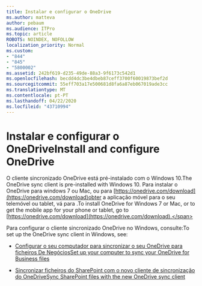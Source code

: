 ```yaml
---
title: Instalar e configurar o OneDrive
ms.author: matteva
author: pebaum
ms.audience: ITPro
ms.topic: article
ROBOTS: NOINDEX, NOFOLLOW
localization_priority: Normal
ms.custom:
- "844"
- "845"
- "5800002"
ms.assetid: 242bf619-d235-49de-88a3-9f6173c542d1
ms.openlocfilehash: becdd4dc3be4dbeb87ceff3700f60019873bef2d
ms.sourcegitcommit: 55eff703a17e500681d8fa6a87eb067019ade3cc
ms.translationtype: MT
ms.contentlocale: pt-PT
ms.lasthandoff: 04/22/2020
ms.locfileid: "43710994"
---
```

# <a name="install-and-configure-onedrive"></a><span data-ttu-id="dc147-102">Instalar e configurar o OneDrive</span><span class="sxs-lookup"><span data-stu-id="dc147-102">Install and configure OneDrive</span></span>

<span data-ttu-id="dc147-103">O cliente sincronizado OneDrive está pré-instalado com o Windows 10.</span><span class="sxs-lookup"><span data-stu-id="dc147-103">The OneDrive sync client is pre-installed with Windows 10.</span></span> <span data-ttu-id="dc147-104">Para instalar o OneDrive para windows 7 ou Mac, ou para [https://onedrive.com/download](https://onedrive.com/download)obter a aplicação móvel para o seu telemóvel ou tablet, vá para .</span><span class="sxs-lookup"><span data-stu-id="dc147-104">To install OneDrive for Windows 7 or Mac, or to get the mobile app for your phone or tablet, go to [https://onedrive.com/download](https://onedrive.com/download).</span></span>
  
<span data-ttu-id="dc147-105">Para configurar o cliente sincronizado OneDrive no Windows, consulte:</span><span class="sxs-lookup"><span data-stu-id="dc147-105">To set up the OneDrive sync client in Windows, see:</span></span>
  
- [<span data-ttu-id="dc147-106">Configurar o seu computador para sincronizar o seu OneDrive para ficheiros De Negócios</span><span class="sxs-lookup"><span data-stu-id="dc147-106">Set up your computer to sync your OneDrive for Business files</span></span>](https://go.microsoft.com/fwlink/?linkid=533375)

- [<span data-ttu-id="dc147-107">Sincronizar ficheiros do SharePoint com o novo cliente de sincronização do OneDrive</span><span class="sxs-lookup"><span data-stu-id="dc147-107">Sync SharePoint files with the new OneDrive sync client</span></span>](https://go.microsoft.com/fwlink/?linkid=871666)
